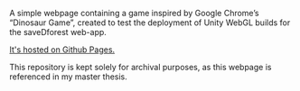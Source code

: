 
A simple webpage containing a game inspired by Google Chrome’s “Dinosaur Game”, created to test the deployment of Unity WebGL builds for the saveDforest web-app. 

[It's hosted on Github Pages.](https://ricardosantosfc.github.io/Game_Test_Browser/)

This repository is kept solely for archival purposes, as this webpage is referenced in my master thesis.
